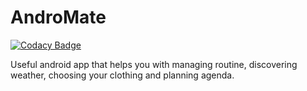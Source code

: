 # AndroMate

[![Codacy Badge](https://api.codacy.com/project/badge/Grade/94932aa5a35d4d3dbf011e6927a38400)](https://app.codacy.com/gh/vladlinu/AndroMate?utm_source=github.com&utm_medium=referral&utm_content=vladlinu/AndroMate&utm_campaign=Badge_Grade)

Useful android app that helps you with managing routine, discovering weather, choosing your clothing and planning agenda.
